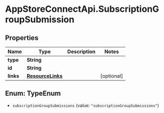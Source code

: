 # AppStoreConnectApi.SubscriptionGroupSubmission

## Properties

Name | Type | Description | Notes
------------ | ------------- | ------------- | -------------
**type** | **String** |  | 
**id** | **String** |  | 
**links** | [**ResourceLinks**](ResourceLinks.md) |  | [optional] 



## Enum: TypeEnum


* `subscriptionGroupSubmissions` (value: `"subscriptionGroupSubmissions"`)





